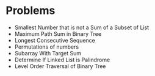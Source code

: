 # Problems
- Smallest Number that is not a Sum of a Subset of List
- Maximum Path Sum in Binary Tree
- Longest Consecutive Sequence
- Permutations of numbers
- Subarray With Target Sum
- Determine If Linked List is Palindrome
- Level Order Traversal of Binary Tree

